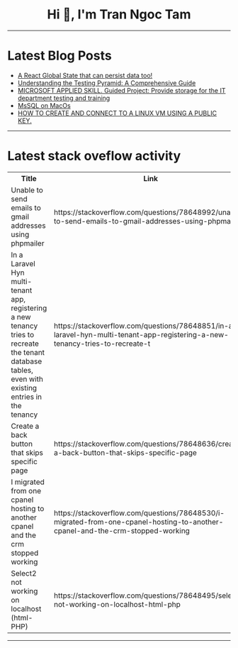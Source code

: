 <h1 align="center">Hi 👋, I'm Tran Ngoc Tam</h1>

---

# Latest Blog Posts 
<!-- BLOG-POST-LIST:START -->
- [A React Global State that can persist data too!](https://dev.to/ajejey/a-react-global-state-that-can-persist-data-too-41ib)
- [Understanding the Testing Pyramid: A Comprehensive Guide](https://dev.to/keploy/understanding-the-testing-pyramid-a-comprehensive-guide-1p5k)
- [MICROSOFT APPLIED SKILL. Guided Project: Provide storage for the IT department testing and training](https://dev.to/sethgiddy/microsoft-applied-skill-guided-project-provide-storage-for-the-it-department-testing-and-training-31je)
- [MsSQL on MacOs](https://dev.to/pranjal_sharma_38482a3041/mssql-on-macos-2l3e)
- [HOW TO CREATE AND CONNECT TO A LINUX VM USING A PUBLIC KEY.](https://dev.to/agana_adebayoo_876a06/how-to-create-and-connect-to-a-linux-vm-using-a-public-key-550o)
<!-- BLOG-POST-LIST:END -->

---

# Latest stack oveflow activity
<table>
  <tr><th>Title</th><th>Link</th></tr>
  <!-- STACKOVERFLOW:START --><tr><td>Unable to send emails to gmail addresses using phpmailer</td><td>https://stackoverflow.com/questions/78648992/unable-to-send-emails-to-gmail-addresses-using-phpmailer</td></tr><tr><td>In a Laravel Hyn multi-tenant app, registering a new tenancy tries to recreate the tenant database tables, even with existing entries in the tenancy</td><td>https://stackoverflow.com/questions/78648851/in-a-laravel-hyn-multi-tenant-app-registering-a-new-tenancy-tries-to-recreate-t</td></tr><tr><td>Create a back button that skips specific page</td><td>https://stackoverflow.com/questions/78648636/create-a-back-button-that-skips-specific-page</td></tr><tr><td>I migrated from one cpanel hosting to another cpanel and the crm stopped working</td><td>https://stackoverflow.com/questions/78648530/i-migrated-from-one-cpanel-hosting-to-another-cpanel-and-the-crm-stopped-working</td></tr><tr><td>Select2 not working on localhost &lpar;html-PHP&rpar;</td><td>https://stackoverflow.com/questions/78648495/select2-not-working-on-localhost-html-php</td></tr><!-- STACKOVERFLOW:END -->
</table>

---


